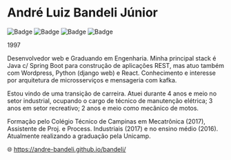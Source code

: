 # André Luiz Bandeli Júnior

![Badge](https://img.shields.io/badge/Java-ED8B00?style=for-the-badge&logo=java&logoColor=white)
![Badge](https://img.shields.io/badge/Spring-6DB33F?style=for-the-badge&logo=spring&logoColor=white)
![Badge](https://img.shields.io/badge/MySQL-00000F?style=for-the-badge&logo=mysql&logoColor=white)
![Badge](https://img.shields.io/badge/React-20232A?style=for-the-badge&logo=react&logoColor=61DAFB)

1997

Desenvolvedor web e Graduando em Engenharia. Minha principal stack é Java c/ Spring Boot para construção de aplicações REST, mas atuo também com Wordpress, Python (django web) e React. Conhecimento e interesse por arquitetura de microsserviços e mensageria com kafka.

Estou vindo de uma transição de carreira. Atuei durante 4 anos e meio no setor industrial, ocupando o cargo de técnico de manutenção elétrica; 3 anos em setor recreativo; 2 anos e meio como mecânico de motos. 

Formação pelo Colégio Técnico de Campinas em Mecatrônica (2017), Assistente de Proj. e Process. Industriais (2017) e no ensino médio (2016). Atualmente realizando a graduação pela Unicamp.

🌐 https://andre-bandeli.github.io/bandeli/
